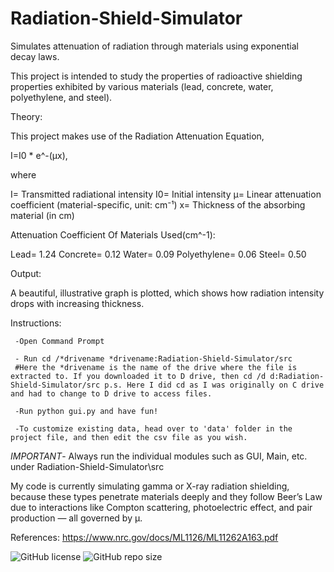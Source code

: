 # Radiation-Shield-Simulator
Simulates attenuation of radiation through materials using exponential decay laws.

This project is intended to study the properties of radioactive shielding properties exhibited by various materials (lead, concrete, water, polyethylene, and steel).

Theory:

This project makes use of the Radiation Attenuation Equation, 

I=I0 * e^-(μx), 

where

I= Transmitted radiational intensity
I0= Initial intensity
μ= Linear attenuation coefficient (material-specific, unit: cm⁻¹)
x= Thickness of the absorbing material (in cm)

Attenuation Coefficient Of Materials Used(cm^-1):

Lead= 1.24
Concrete= 0.12
Water= 0.09
Polyethylene= 0.06
Steel= 0.50

Output:

A beautiful, illustrative graph is plotted, which shows how radiation intensity drops with increasing thickness.

Instructions:

     -Open Command Prompt
     
     - Run cd /*drivename *drivename:Radiation-Shield-Simulator/src
     #Here the *drivename is the name of the drive where the file is extracted to. If you downloaded it to D drive, then cd /d d:Radiation-Shield-Simulator/src p.s. Here I did cd as I was originally on C drive          and had to change to D drive to access files.

     -Run python gui.py and have fun!

     -To customize existing data, head over to 'data' folder in the project file, and then edit the csv file as you wish.

*IMPORTANT*- Always run the individual modules such as GUI, Main, etc. under Radiation-Shield-Simulator\src

My code is currently simulating gamma or X-ray radiation shielding, because these types penetrate materials deeply and they follow Beer’s Law due to interactions like Compton scattering, photoelectric effect, and pair production — all governed by μ.

References:
           https://www.nrc.gov/docs/ML1126/ML11262A163.pdf

![GitHub license](https://img.shields.io/github/license/mithun-cr/radiation-shield-simulator)
![GitHub repo size](https://img.shields.io/github/repo-size/mithun-cr/radiation-shield-simulator)



